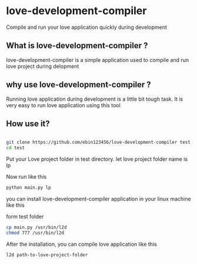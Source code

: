 love-development-compiler
=========================

Compile and run your love application quickly during development

## What is love-development-compiler ?

love-development-compiler is a simple application used to compile and run love project during delopment

## why use love-development-compiler ?

Running love application during development is a little bit tough task.
It is very easy to run love application using this tool


## How use it?
```bash

git clone https://github.com/ebin123456/love-development-compiler test
cd test

```

Put your Love project folder in test directory. let love project folder name is lp

Now run like this
```bash
python main.py lp
```

you can install love-development-compiler application in your linux machine like this

form test folder
```bash
cp main.py /usr/bin/l2d
chmod 777 /usr/bin/l2d
```
After the installation, you can compile love application like this
```bash
l2d path-to-love-project-folder
```


